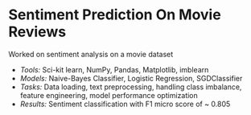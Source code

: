 # Sentiment Prediction On Movie Reviews
Worked on sentiment analysis on a movie dataset

- *Tools:* Sci-kit learn, NumPy, Pandas, Matplotlib, imblearn
- *Models:* Naive-Bayes Classifier, Logistic Regression, SGDClassifier
- *Tasks:* Data loading, text preprocessing, handling class imbalance, feature engineering, model performance optimization
- *Results:* Sentiment classification with F1 micro score of ~ 0.805

